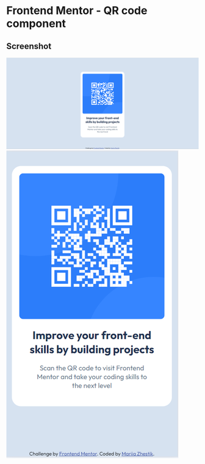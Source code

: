 # Frontend Mentor - QR code component
## Screenshot
![Desctop](screenshots/desctop.png)
![!Mobile](screenshots/mobile.png)

